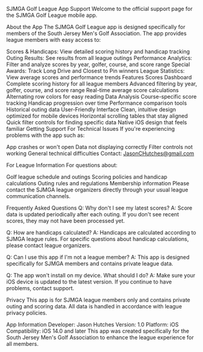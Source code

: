 SJMGA Golf League App Support
Welcome to the official support page for the SJMGA Golf League mobile app.

About the App
The SJMGA Golf League app is designed specifically for members of the South Jersey Men's Golf Association. The app provides league members with easy access to:

Scores & Handicaps: View detailed scoring history and handicap tracking
Outing Results: See results from all league outings
Performance Analytics: Filter and analyze scores by year, golfer, course, and score range
Special Awards: Track Long Drive and Closest to Pin winners
League Statistics: View average scores and performance trends
Features
Scores Dashboard
Complete scoring history for all league members
Advanced filtering by year, golfer, course, and score range
Real-time average score calculations
Alternating row colors for easy reading
Data Analysis
Course-specific score tracking
Handicap progression over time
Performance comparison tools
Historical outing data
User-Friendly Interface
Clean, intuitive design optimized for mobile devices
Horizontal scrolling tables that stay aligned
Quick filter controls for finding specific data
Native iOS design that feels familiar
Getting Support
For Technical Issues
If you're experiencing problems with the app such as:

App crashes or won't open
Data not displaying correctly
Filter controls not working
General technical difficulties
Contact: JasonCHutches@gmail.com

For League Information
For questions about:

Golf league schedule and outings
Scoring policies and handicap calculations
Outing rules and regulations
Membership information
Please contact the SJMGA league organizers directly through your usual league communication channels.

Frequently Asked Questions
Q: Why don't I see my latest scores? A: Score data is updated periodically after each outing. If you don't see recent scores, they may not have been processed yet.

Q: How are handicaps calculated? A: Handicaps are calculated according to SJMGA league rules. For specific questions about handicap calculations, please contact league organizers.

Q: Can I use this app if I'm not a league member? A: This app is designed specifically for SJMGA members and contains private league data.

Q: The app won't install on my device. What should I do? A: Make sure your iOS device is updated to the latest version. If you continue to have problems, contact support.

Privacy
This app is for SJMGA league members only and contains private outing and scoring data. All data is handled in accordance with league privacy policies.

App Information
Developer: Jason Hutches
Version: 1.0
Platform: iOS
Compatibility: iOS 14.0 and later
This app was created specifically for the South Jersey Men's Golf Association to enhance the league experience for all members.

